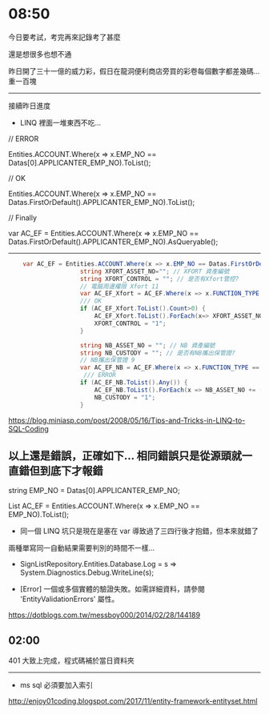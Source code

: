 # 08:50

今日要考試，考完再來記錄考了甚麼

還是想很多也想不通

昨日開了三十一億的威力彩，假日在龍洞便利商店旁買的彩卷每個數字都差幾碼...重一百塊

---

接續昨日進度

* LINQ 裡面一堆東西不吃...

// ERROR

Entities.ACCOUNT.Where(x => x.EMP_NO == Datas[0].APPLICANTER_EMP_NO).ToList();

// OK

Entities.ACCOUNT.Where(x => x.EMP_NO == Datas.FirstOrDefault().APPLICANTER_EMP_NO).ToList();

// Finally

var AC_EF = Entities.ACCOUNT.Where(x => x.EMP_NO == Datas.FirstOrDefault().APPLICANTER_EMP_NO).AsQueryable();

---

```C#
    var AC_EF = Entities.ACCOUNT.Where(x => x.EMP_NO == Datas.FirstOrDefault().APPLICANTER_EMP_NO).AsQueryable();
                    string XFORT_ASSET_NO=""; // XFORT 資產編號
                    string XFORT_CONTROL = ""; // 是否有Xfort管控?
                    // 電腦周邊權限 Xfort 11
                    var AC_EF_Xfort = AC_EF.Where(x => x.FUNCTION_TYPE == 11).AsQueryable();
                    /// OK
                    if (AC_EF_Xfort.ToList().Count>0) {
                        AC_EF_Xfort.ToList().ForEach(x=> XFORT_ASSET_NO += (x.POLICY+ ";"));
                        XFORT_CONTROL = "1";
                    }

                    string NB_ASSET_NO = ""; // NB 資產編號
                    string NB_CUSTODY = ""; // 是否有NB攜出保管證?
                    // NB攜出保管證 9
                    var AC_EF_NB = AC_EF.Where(x => x.FUNCTION_TYPE == 9).AsQueryable();
                     /// ERROR
                    if (AC_EF_NB.ToList().Any()) {
                        AC_EF_NB.ToList().ForEach(x => NB_ASSET_NO += (x.NB_IDENTITY + ";"));
                        NB_CUSTODY = "1";
                    }
```

<https://blog.miniasp.com/post/2008/05/16/Tips-and-Tricks-in-LINQ-to-SQL-Coding>

## 以上還是錯誤，正確如下... 相同錯誤只是從源頭就一直錯但到底下才報錯

string EMP_NO = Datas[0].APPLICANTER_EMP_NO;

List<ACCOUNT> AC_EF = Entities.ACCOUNT.Where(x => x.EMP_NO == EMP_NO).ToList();

* 同一個 LINQ 坑只是現在是塞在 var 導致過了三四行後才抱錯，但本來就錯了

兩種單寫同一自動結果需要判別的時間不一樣...

* SignListRepository.Entities.Database.Log = s => System.Diagnostics.Debug.WriteLine(s);

* [Error] 一個或多個實體的驗證失敗。如需詳細資料，請參閱 'EntityValidationErrors' 屬性。

<https://dotblogs.com.tw/messboy000/2014/02/28/144189>

## 02:00

401 大致上完成，程式碼補於當日資料夾

---

* ms sql 必須要加入索引

<http://enjoy01coding.blogspot.com/2017/11/entity-framework-entityset.html>
